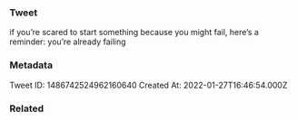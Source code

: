 ### Tweet
if you’re scared to start something because you might fail, here’s a reminder: you’re already failing

### Metadata
Tweet ID: 1486742524962160640
Created At: 2022-01-27T16:46:54.000Z

### Related

